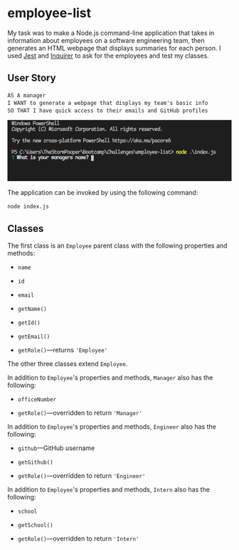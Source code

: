 # employee-list

My task was to make a Node.js command-line application that takes in information about employees on a software engineering team, then generates an HTML webpage that displays summaries for each person. I used [Jest](https://www.npmjs.com/package/jest) and [Inquirer](https://www.npmjs.com/package/inquirer) to ask for the employees and test my classes.

## User Story

```md
AS A manager
I WANT to generate a webpage that displays my team's basic info
SO THAT I have quick access to their emails and GitHub profiles
```

![Screenshot of Node.js command-line application](./Images/CMD.PNG)

The application can be invoked by using the following command:

```bash
node index.js
```

## Classes

The first class is an `Employee` parent class with the following properties and methods:

* `name`

* `id`

* `email`

* `getName()`

* `getId()`

* `getEmail()`

* `getRole()`&mdash;returns `'Employee'`

The other three classes extend `Employee`.

In addition to `Employee`'s properties and methods, `Manager` also has the following:

* `officeNumber`

* `getRole()`&mdash;overridden to return `'Manager'`

In addition to `Employee`'s properties and methods, `Engineer` also has the following:

* `github`&mdash;GitHub username

* `getGithub()`

* `getRole()`&mdash;overridden to return `'Engineer'`

In addition to `Employee`'s properties and methods, `Intern` also has the following:

* `school`

* `getSchool()`

* `getRole()`&mdash;overridden to return `'Intern'`